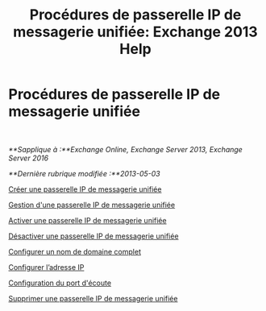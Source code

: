 ﻿---
title: 'Procédures de passerelle IP de messagerie unifiée: Exchange 2013 Help'
TOCTitle: Procédures de passerelle IP de messagerie unifiée
ms:assetid: 298e51f5-9e42-4395-b9ea-6f16c28a8422
ms:mtpsurl: https://technet.microsoft.com/fr-fr/library/JJ822153(v=EXCHG.150)
ms:contentKeyID: 50555364
ms.date: 05/23/2018
mtps_version: v=EXCHG.150
ms.translationtype: MT
---

# Procédures de passerelle IP de messagerie unifiée

 

_**Sapplique à :**Exchange Online, Exchange Server 2013, Exchange Server 2016_

_**Dernière rubrique modifiée :**2013-05-03_

[Créer une passerelle IP de messagerie unifiée](create-a-um-ip-gateway-exchange-2013-help.md)

[Gestion d'une passerelle IP de messagerie unifiée](manage-a-um-ip-gateway-exchange-2013-help.md)

[Activer une passerelle IP de messagerie unifiée](enable-a-um-ip-gateway-exchange-2013-help.md)

[Désactiver une passerelle IP de messagerie unifiée](disable-a-um-ip-gateway-exchange-2013-help.md)

[Configurer un nom de domaine complet](configure-a-fully-qualified-domain-name-exchange-2013-help.md)

[Configurer l’adresse IP](configure-the-ip-address-exchange-2013-help.md)

[Configuration du port d'écoute](configure-the-listening-port-exchange-2013-help.md)

[Supprimer une passerelle IP de messagerie unifiée](delete-a-um-ip-gateway-exchange-2013-help.md)

